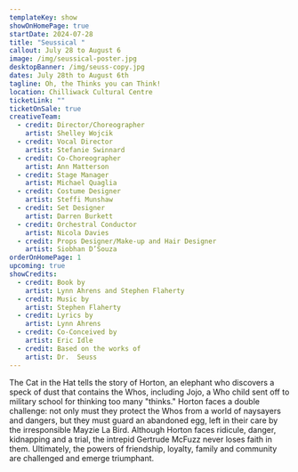 ```yaml
---
templateKey: show
showOnHomePage: true
startDate: 2024-07-28
title: "Seussical "
callout: July 28 to August 6
image: /img/seussical-poster.jpg
desktopBanner: /img/seuss-copy.jpg
dates: July 28th to August 6th
tagline: Oh, the Thinks you can Think!
location: Chilliwack Cultural Centre
ticketLink: ""
ticketOnSale: true
creativeTeam:
  - credit: Director/Choreographer
    artist: Shelley Wojcik
  - credit: Vocal Director
    artist: Stefanie Swinnard
  - credit: Co-Choreographer
    artist: Ann Matterson
  - credit: Stage Manager
    artist: Michael Quaglia
  - credit: Costume Designer
    artist: Steffi Munshaw
  - credit: Set Designer
    artist: Darren Burkett
  - credit: Orchestral Conductor
    artist: Nicola Davies
  - credit: Props Designer/Make-up and Hair Designer
    artist: Siobhan D’Souza
orderOnHomePage: 1
upcoming: true
showCredits:
  - credit: Book by
    artist: Lynn Ahrens and Stephen Flaherty
  - credit: Music by
    artist: Stephen Flaherty
  - credit: Lyrics by
    artist: Lynn Ahrens
  - credit: Co-Conceived by
    artist: Eric Idle
  - credit: Based on the works of
    artist: Dr.  Seuss
---
```

The Cat in the Hat tells the story of Horton, an elephant who discovers a speck of dust that contains the Whos, including Jojo, a Who child sent off to military school for thinking too many "thinks." Horton faces a double challenge: not only must they protect the Whos from a world of naysayers and dangers, but they must guard an abandoned egg, left in their care by the irresponsible Mayzie La Bird. Although Horton faces ridicule, danger, kidnapping and a trial, the intrepid Gertrude McFuzz never loses faith in them. Ultimately, the powers of friendship, loyalty, family and community are challenged and emerge triumphant.